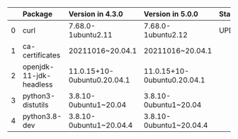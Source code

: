 <!-- markdown-link-check-disable -->

|    | Package                 | Version in 4.3.0            | Version in 5.0.0            | Status   |
|---:|:------------------------|:----------------------------|:----------------------------|:---------|
|  0 | curl                    | 7.68.0-1ubuntu2.11          | 7.68.0-1ubuntu2.12          | UPDATED  |
|  1 | ca-certificates         | 20211016~20.04.1            | 20211016~20.04.1            |          |
|  2 | openjdk-11-jdk-headless | 11.0.15+10-0ubuntu0.20.04.1 | 11.0.15+10-0ubuntu0.20.04.1 |          |
|  3 | python3-distutils       | 3.8.10-0ubuntu1~20.04       | 3.8.10-0ubuntu1~20.04       |          |
|  4 | python3.8-dev           | 3.8.10-0ubuntu1~20.04.4     | 3.8.10-0ubuntu1~20.04.4     |          |